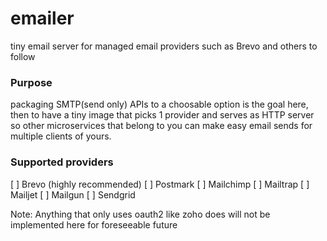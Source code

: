 # emailer

tiny email server for managed email providers such as Brevo and others to follow

### Purpose

packaging SMTP(send only) APIs to a choosable option is the goal here, then to have a tiny image that picks 1 provider and serves
as HTTP server so other microservices that belong to you can make easy email sends for multiple clients of yours.

### Supported providers

[ ] Brevo (highly recommended)
[ ] Postmark
[ ] Mailchimp
[ ] Mailtrap
[ ] Mailjet
[ ] Mailgun
[ ] Sendgrid

Note: Anything that only uses oauth2 like zoho does will not be implemented here for foreseeable future 
